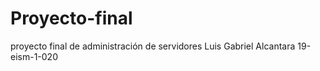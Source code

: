 # Proyecto-final
proyecto final de administración de servidores Luis Gabriel Alcantara 19-eism-1-020
